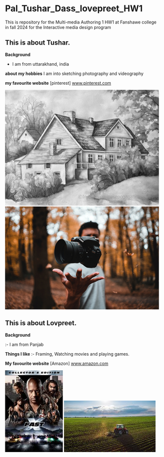 # Pal_Tushar_Dass_lovepreet_HW1
This is repository for the Multi-media Authoring 1 HW1 at Fanshawe college in fall 2024 for the Interactive media design program

## This is about Tushar.

**Background** 
- I am from uttarakhand, india 

**about my hobbies** 
I am into sketching photography and videography 

**my favourite website**
[pinterest] www.pinterest.com 


![Fender Telecaster](images/a.webp)
![Fender Telecaster](images/b.bb.jpg)

## This is about Lovpreet.

**Background**

:- I am from Panjab

**Things I like**
:- Framing, Watching movies and playing games.

**My favourite website**
[Amazon] www.amazon.com

![Fender Telecaster](images/bd.jpeg)
![Fender Telecaster](images/ab.jpeg)